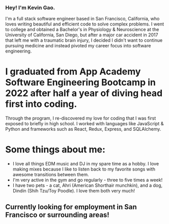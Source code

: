 ### Hey! I'm Kevin Gao.

I'm a full stack software engineer based in San Francisco, California, who loves writing beautiful and efficient code to solve complex problems. I went to college and obtained a Bachelor's in Physiology & Neuroscience at the University of California, San Diego, but after a major car accident in 2017 that left me with a traumatic brain injury, I decided I didn't want to continue pursuing medicine and instead pivoted my career focus into software engineering. 

# I graduated from App Academy Software Engineering Bootcamp in 2022 after half a year of diving head first into coding.

Through the program, I re-discovered my love for coding that I was first exposed to briefly in high school. I worked with languages like JavaScript & Python and frameworks such as React, Redux, Express, and SQLAlchemy. 

# Some things about me:

- I love all things EDM music and DJ in my spare time as a hobby. I love making mixes because I like to listen back to my favorite songs with awesome transitions between them.
- I'm very active in the gym and go regularly - three to five times a week!
- I have two pets - a cat, Ahri (American Shorthair munchkin), and a dog, Dindin (Shih Tzu/Toy Poodle). I love them both very much!

## Currently looking for employment in San Francisco or surrounding areas!

<!--
**kevin9gao/kevin9gao** is a ✨ _special_ ✨ repository because its `README.md` (this file) appears on your GitHub profile.

Here are some ideas to get you started:

- 🔭 I’m currently working on ...
- 🌱 I’m currently learning ...
- 👯 I’m looking to collaborate on ...
- 🤔 I’m looking for help with ...
- 💬 Ask me about ...
- 📫 How to reach me: ...
- 😄 Pronouns: ...
- ⚡ Fun fact: ...
-->
